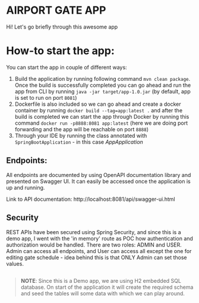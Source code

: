 # AIRPORT GATE APP

Hi! Let's go briefly through this awesome app


# How-to start the app:

You can start the app in couple of different ways:
1. Build the application by running following command `mvn clean package`. Once the build is successfully completed you can go ahead and run the app from CLI by running `java -jar target/app-1.0.jar` (by default, app is set to run on port `8081`)
2. Dockerfile is also included so we can go ahead and create a docker container by running `docker build --tag=app:latest .` and after the build is completed we can start the app through Docker by running this command `docker run -p8888:8081 app:latest` (here we are doing port forwarding and the app will be reachable on port `8888`)
3. Through your IDE by running the class annotated with `SpringBootApplication` - in this case _AppApplication_

## Endpoints:

All endpoints are documented by using OpenAPI documentation library and presented on Swagger UI. It can easily be accessed once the application is up and running.

Link to API documentation: http://localhost:8081/api/swagger-ui.html

## Security

REST APIs have been secured using Spring Security, and since this is a demo app, I went with the 'in memory' route as POC how authentication and authorization would be handled.
There are two roles: ADMIN and USER. Admin can access all endpoints, and User can access all except the one for editing gate schedule - idea behind this is that ONLY Admin can set those values.

##
> **NOTE**: Since this is a Demo app, we are using H2 embedded SQL database. On start of the application it will create the required schema and seed the tables will some data with which we can play around. 